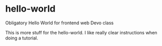 hello-world
===========

Obligatory Hello World for frontend web Devo class

This is more stuff for the hello-world.  I like really clear instructions when doing a tutorial.
